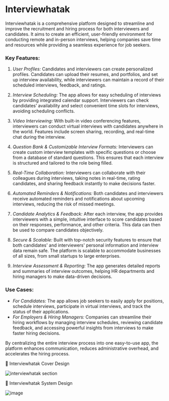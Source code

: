 # Interviewhatak

 Interviewhatak is a comprehensive platform designed to streamline and improve the recruitment and hiring process for both interviewers and candidates. It aims to create an efficient, user-friendly environment for conducting remote and in-person interviews, helping companies save time and resources while providing a seamless experience for job seekers.

### Key Features:
1. *User Profiles:* Candidates and interviewers can create personalized profiles. Candidates can upload their resumes, and portfolios, and set up interview availability, while interviewers can maintain a record of their scheduled interviews, feedback, and ratings.

2. *Interview Scheduling:* The app allows for easy scheduling of interviews by providing integrated calendar support. Interviewers can check candidates’ availability and select convenient time slots for interviews, avoiding scheduling conflicts.

3. *Video Interviewing:* With built-in video conferencing features, interviewers can conduct virtual interviews with candidates anywhere in the world. Features include screen sharing, recording, and real-time chat during the interview.

4. *Question Bank & Customizable Interview Formats:* Interviewers can create custom interview templates with specific questions or choose from a database of standard questions. This ensures that each interview is structured and tailored to the role being filled.

5. *Real-Time Collaboration:* Interviewers can collaborate with their colleagues during interviews, taking notes in real-time, rating candidates, and sharing feedback instantly to make decisions faster.

6. *Automated Reminders & Notifications:* Both candidates and interviewers receive automated reminders and notifications about upcoming interviews, reducing the risk of missed meetings.

7. *Candidate Analytics & Feedback:* After each interview, the app provides interviewers with a simple, intuitive interface to score candidates based on their responses, performance, and other criteria. This data can then be used to compare candidates objectively.

8. *Secure & Scalable:* Built with top-notch security features to ensure that both candidates' and interviewers' personal information and interview data remain safe. The platform is scalable to accommodate businesses of all sizes, from small startups to large enterprises.

9. *Interview Assessment & Reporting:* The app generates detailed reports and summaries of interview outcomes, helping HR departments and hiring managers to make data-driven decisions.

### Use Cases:
- *For Candidates:* The app allows job seekers to easily apply for positions, schedule interviews, participate in virtual interviews, and track the status of their applications.
- *For Employers & Hiring Managers:* Companies can streamline their hiring workflows by managing interview schedules, reviewing candidate feedback, and accessing powerful insights from interviews to make faster hiring decisions.

By centralizing the entire interview process into one easy-to-use app, the platform enhances communication, reduces administrative overhead, and accelerates the hiring process.

🎨 Interviewhatak Cover Design 

![interviewhatak section](https://github.com/user-attachments/assets/1ae15b83-cd68-4fa6-82bc-1dbdb92746f7)

🎯 Interviewhatak System Design 

![image](https://github.com/user-attachments/assets/11cf551e-9fb3-4a67-a0f4-3094f4d75fc4)
